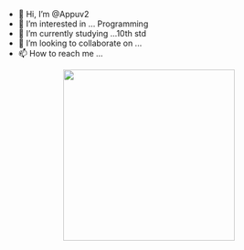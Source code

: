 - 👋 Hi, I’m @Appuv2
- 👀 I’m interested in ... Programming
- 🌱 I’m currently studying ...10th std
- 💞️ I’m looking to collaborate on ...
- 📫 How to reach me ...

<!---
Appuv2/Appuv2 is a ✨ special ✨ repository because its `README.md` (this file) appears on your GitHub profile.
You can click the Preview link to take a look at your changes.
--->
</a>
</p>
<div align="center">
  <img border-radius: 15px src="https://i.imgur.com/KRFv4ZZ.jpeg" width="300" height="300"/>
 
